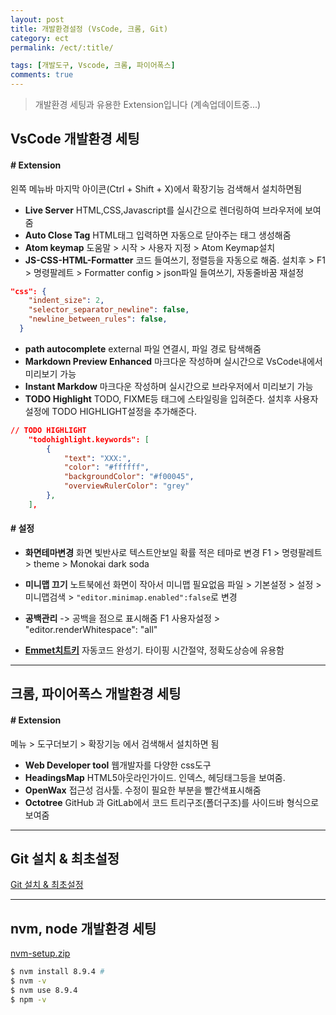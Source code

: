 ```yaml
---
layout: post
title: 개발환경설정 (VsCode, 크롬, Git)
category: ect
permalink: /ect/:title/

tags: [개발도구, Vscode, 크롬, 파이어폭스]
comments: true
---
```

>개발환경 세팅과 유용한 Extension입니다 (계속업데이트중...)

## **VsCode 개발환경 세팅**
#### # Extension
왼쪽 메뉴바 마지막 아이콘(Ctrl + Shift + X)에서 확장기능 검색해서 설치하면됨

* **Live Server**
HTML,CSS,Javascript를 실시간으로 렌더링하여 브라우저에 보여줌
* **Auto Close Tag**
HTML태그 입력하면 자동으로 닫아주는 태그 생성해줌
* **Atom keymap**
도움말 > 시작 > 사용자 지정 > Atom Keymap설치
* **JS-CSS-HTML-Formatter**
코드 들여쓰기, 정렬등을 자동으로 해줌.
설치후 > F1 > 명령팔레트 > Formatter config > json파일 들여쓰기, 자동줄바꿈 재설정
```json
"css": {
    "indent_size": 2,
    "selector_separator_newline": false,
    "newline_between_rules": false,
  }
  ```
* **path autocomplete**
external 파일 연결시, 파일 경로 탐색해줌
* **Markdown Preview Enhanced**
마크다운 작성하며 실시간으로 VsCode내에서 미리보기 가능
* **Instant Markdow**
마크다운 작성하며 실시간으로 브라우저에서 미리보기 가능
* **TODO Highlight**
TODO, FIXME등 태그에 스타일링을 입혀준다.
설치후 사용자 설정에 TODO HIGHLIGHT설정을 추가해준다.
```json
// TODO HIGHLIGHT
    "todohighlight.keywords": [
        {
            "text": "XXX:",
            "color": "#ffffff",
            "backgroundColor": "#f00045",
            "overviewRulerColor": "grey"
        },
    ],
```

#### # 설정
* **화면테마변경**
화면 빛반사로 텍스트안보일 확률 적은 테마로 변경
F1 > 명령팔레트 > theme > Monokai dark soda

* **미니맵 끄기**
노트북에선 화면이 작아서 미니맵 필요없음
파일 > 기본설정 > 설정 > 미니맵검색 > `"editor.minimap.enabled":false`로 변경
* **공백관리** -> 공백을 점으로 표시해줌
F1 사용자설정 > "editor.renderWhitespace": "all"
* [**Emmet치트키**](https://docs.emmet.io/cheat-sheet/)
자동코드 완성기. 타이핑 시간절약, 정확도상승에 유용함

---

## **크롬, 파이어폭스 개발환경 세팅**

#### # Extension
메뉴 > 도구더보기 > 확장기능 에서 검색해서 설치하면 됨

* **Web Developer tool**
웹개발자를 다양한 css도구
* **HeadingsMap**
HTML5아웃라인가이드. 인덱스, 헤딩태그등을 보여줌.
* **OpenWax**
접근성 검사툴. 수정이 필요한 부분을 빨간색표시해줌
* **Octotree**
GitHub 과 GitLab에서 코드 트리구조(폴더구조)를 사이드바 형식으로 보여줌
---

## Git 설치 & 최초설정
[Git 설치 & 최초설정](https://git-scm.com/book/ko/v1/%EC%8B%9C%EC%9E%91%ED%95%98%EA%B8%B0-Git-%EC%B5%9C%EC%B4%88-%EC%84%A4%EC%A0%95)


---

## **nvm, node 개발환경 세팅**

[nvm-setup.zip](https://github.com/coreybutler/nvm-windows/releases)

```bash
$ nvm install 8.9.4 #
$ nvm -v
$ nvm use 8.9.4
$ npm -v
```






















